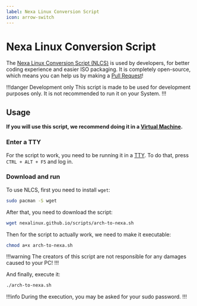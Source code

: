 ```yaml
---
label: Nexa Linux Conversion Script
icon: arrow-switch
---
```


# Nexa Linux Conversion Script

The [Nexa Linux Conversion Script (NLCS)](https://github.com/NexaLinux/scripts) is used by developers, for better coding experience and easier ISO packaging. It is completely open-source, which means you can help us by making a [Pull Request](https://github.com/NexaLinux/scripts/pulls)!

!!!danger Development only
This script is made to be used for development purposes only. It is not recommended to run it on your System.
!!!

## Usage

**If you will use this script, we recommend doing it in a [Virtual Machine](https://en.wikipedia.org/wiki/Virtual_machine).** <br>

### Enter a TTY

For the script to work, you need to be running it in a [TTY](<https://en.wikipedia.org/wiki/Tty_(Unix)>). To do that, press `CTRL + ALT + F5` and log in.

### Download and run

To use NLCS, first you need to install `wget`:

```bash
sudo pacman -S wget
```

After that, you need to download the script:

```bash
wget nexalinux.github.io/scripts/arch-to-nexa.sh
```

Then for the script to actually work, we need to make it executable:

```bash
chmod a+x arch-to-nexa.sh
```

!!!warning
The creators of this script are not responsible for any damages caused to your PC!
!!!

And finally, execute it:

```bash
./arch-to-nexa.sh
```

!!!info
During the execution, you may be asked for your sudo password.
!!!
